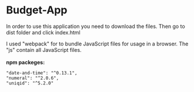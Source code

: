 # Budget-App
In order to use this application you need to download the files. 
Then go to dist folder and click index.html

I used "webpack" for to bundle JavaScript files for usage in a browser. The "js" contain all JavaScript files.<br/><br/>
**npm packeges:**<br/>  
```
"date-and-time": "^0.13.1", 
"numeral": "^2.0.6",
"uniqid": "^5.2.0"
```
